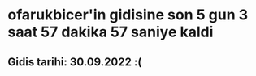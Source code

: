 # ofarukbicer'in gidisine son 5 gun 3 saat 57 dakika 57 saniye kaldi

## Gidis tarihi: 30.09.2022 :(